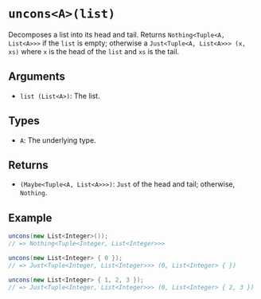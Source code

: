 # `uncons<A>(list)`

Decomposes a list into its head and tail. Returns `Nothing<Tuple<A, List<A>>>` if the `list` is empty; otherwise a `Just<Tuple<A, List<A>>> (x, xs)` where `x` is the head of the `list` and `xs` is the tail.

## Arguments

* `list (List<A>)`: The list.

## Types

* `A`: The underlying type.

## Returns

* `(Maybe<Tuple<A, List<A>>>)`: `Just` of the head and tail; otherwise, `Nothing`.

## Example

```csharp
uncons(new List<Integer>());
// => Nothing<Tuple<Integer, List<Integer>>>

uncons(new List<Integer> { 0 });
// => Just<Tuple<Integer, List<Integer>>> (0, List<Integer> { })

uncons(new List<Integer> { 1, 2, 3 });
// => Just<Tuple<Integer, List<Integer>>> (0, List<Integer> { 2, 3 })
```
